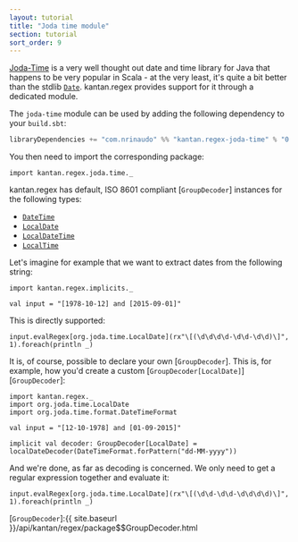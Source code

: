 ```yaml
---
layout: tutorial
title: "Joda time module"
section: tutorial
sort_order: 9
---
```

[Joda-Time](http://www.joda.org/joda-time/) is a very well thought out date and time library for Java that happens to
be very popular in Scala - at the very least, it's quite a bit better than the stdlib [`Date`]. kantan.regex provides
support for it through a dedicated module.

The `joda-time` module can be used by adding the following dependency to your `build.sbt`:

```scala
libraryDependencies += "com.nrinaudo" %% "kantan.regex-joda-time" % "0.1.8"
```

You then need to import the corresponding package:

```tut:silent
import kantan.regex.joda.time._
```

kantan.regex has default, ISO 8601 compliant [`GroupDecoder`] instances for the following types:

* [`DateTime`]
* [`LocalDate`]
* [`LocalDateTime`]
* [`LocalTime`]

Let's imagine for example that we want to extract dates from the following string:

```tut:silent
import kantan.regex.implicits._

val input = "[1978-10-12] and [2015-09-01]"
```

This is directly supported:

```tut
input.evalRegex[org.joda.time.LocalDate](rx"\[(\d\d\d\d-\d\d-\d\d)\]", 1).foreach(println _)
```

It is, of course, possible to declare your own [`GroupDecoder`]. This is, for example, how you'd create a custom
[`GroupDecoder[LocalDate]`][`GroupDecoder`]:

```tut:silent
import kantan.regex._
import org.joda.time.LocalDate
import org.joda.time.format.DateTimeFormat

val input = "[12-10-1978] and [01-09-2015]"

implicit val decoder: GroupDecoder[LocalDate] = localDateDecoder(DateTimeFormat.forPattern("dd-MM-yyyy"))
```

And we're done, as far as decoding is concerned. We only need to get a regular expression together and evaluate it:

```tut
input.evalRegex[org.joda.time.LocalDate](rx"\[(\d\d-\d\d-\d\d\d\d)\]", 1).foreach(println _)
```



[`Date`]:https://docs.oracle.com/javase/7/docs/api/java/util/Date.html
[`DateTime`]:http://joda-time.sourceforge.net/apidocs/org/joda/time/DateTime.html
[`LocalDate`]:http://joda-time.sourceforge.net/apidocs/org/joda/time/LocalDate.html
[`LocalDateTime`]:http://joda-time.sourceforge.net/apidocs/org/joda/time/LocalDateTime.html
[`LocalTime`]:http://joda-time.sourceforge.net/apidocs/org/joda/time/LocalTime.html
[`DateTimeFormat`]:http://joda-time.sourceforge.net/apidocs/org/joda/time/format/DateTimeFormat.html
[`GroupDecoder`]:{{ site.baseurl }}/api/kantan/regex/package$$GroupDecoder.html
